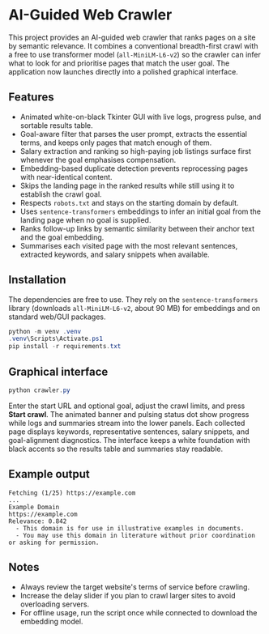 # AI-Guided Web Crawler

This project provides an AI-guided web crawler that ranks pages on a site by semantic relevance. It combines a conventional breadth-first crawl with a free to use transformer model (`all-MiniLM-L6-v2`) so the crawler can infer what to look for and prioritise pages that match the user goal. The application now launches directly into a polished graphical interface.

## Features

- Animated white-on-black Tkinter GUI with live logs, progress pulse, and sortable results table.
- Goal-aware filter that parses the user prompt, extracts the essential terms, and keeps only pages that match enough of them.
- Salary extraction and ranking so high-paying job listings surface first whenever the goal emphasises compensation.
- Embedding-based duplicate detection prevents reprocessing pages with near-identical content.
- Skips the landing page in the ranked results while still using it to establish the crawl goal.
- Respects `robots.txt` and stays on the starting domain by default.
- Uses `sentence-transformers` embeddings to infer an initial goal from the landing page when no goal is supplied.
- Ranks follow-up links by semantic similarity between their anchor text and the goal embedding.
- Summarises each visited page with the most relevant sentences, extracted keywords, and salary snippets when available.

## Installation

The dependencies are free to use. They rely on the `sentence-transformers` library (downloads `all-MiniLM-L6-v2`, about 90 MB) for embeddings and on standard web/GUI packages.

```powershell
python -m venv .venv
.venv\Scripts\Activate.ps1
pip install -r requirements.txt
```

## Graphical interface

```powershell
python crawler.py
```

Enter the start URL and optional goal, adjust the crawl limits, and press **Start crawl**. The animated banner and pulsing status dot show progress while logs and summaries stream into the lower panels. Each collected page displays keywords, representative sentences, salary snippets, and goal-alignment diagnostics. The interface keeps a white foundation with black accents so the results table and summaries stay readable.

## Example output

```
Fetching (1/25) https://example.com
...
Example Domain
https://example.com
Relevance: 0.842
  - This domain is for use in illustrative examples in documents.
  - You may use this domain in literature without prior coordination or asking for permission.

```

## Notes

- Always review the target website's terms of service before crawling.
- Increase the delay slider if you plan to crawl larger sites to avoid overloading servers.
- For offline usage, run the script once while connected to download the embedding model.
